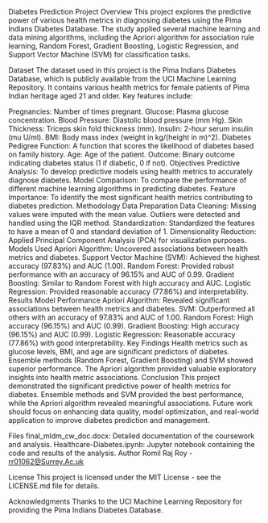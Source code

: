 Diabetes Prediction Project
Overview
This project explores the predictive power of various health metrics in diagnosing diabetes using the Pima Indians Diabetes Database. The study applied several machine learning and data mining algorithms, including the Apriori algorithm for association rule learning, Random Forest, Gradient Boosting, Logistic Regression, and Support Vector Machine (SVM) for classification tasks.

Dataset
The dataset used in this project is the Pima Indians Diabetes Database, which is publicly available from the UCI Machine Learning Repository. It contains various health metrics for female patients of Pima Indian heritage aged 21 and older. Key features include:

Pregnancies: Number of times pregnant.
Glucose: Plasma glucose concentration.
Blood Pressure: Diastolic blood pressure (mm Hg).
Skin Thickness: Triceps skin fold thickness (mm).
Insulin: 2-hour serum insulin (mu U/ml).
BMI: Body mass index (weight in kg/(height in m)^2).
Diabetes Pedigree Function: A function that scores the likelihood of diabetes based on family history.
Age: Age of the patient.
Outcome: Binary outcome indicating diabetes status (1 if diabetic, 0 if not).
Objectives
Predictive Analysis: To develop predictive models using health metrics to accurately diagnose diabetes.
Model Comparison: To compare the performance of different machine learning algorithms in predicting diabetes.
Feature Importance: To identify the most significant health metrics contributing to diabetes prediction.
Methodology
Data Preparation
Data Cleaning: Missing values were imputed with the mean value. Outliers were detected and handled using the IQR method.
Standardization: Standardized the features to have a mean of 0 and standard deviation of 1.
Dimensionality Reduction: Applied Principal Component Analysis (PCA) for visualization purposes.
Models Used
Apriori Algorithm: Uncovered associations between health metrics and diabetes.
Support Vector Machine (SVM): Achieved the highest accuracy (97.83%) and AUC (1.00).
Random Forest: Provided robust performance with an accuracy of 96.15% and AUC of 0.99.
Gradient Boosting: Similar to Random Forest with high accuracy and AUC.
Logistic Regression: Provided reasonable accuracy (77.86%) and interpretability.
Results
Model Performance
Apriori Algorithm: Revealed significant associations between health metrics and diabetes.
SVM: Outperformed all others with an accuracy of 97.83% and AUC of 1.00.
Random Forest: High accuracy (96.15%) and AUC (0.99).
Gradient Boosting: High accuracy (96.15%) and AUC (0.99).
Logistic Regression: Reasonable accuracy (77.86%) with good interpretability.
Key Findings
Health metrics such as glucose levels, BMI, and age are significant predictors of diabetes.
Ensemble methods (Random Forest, Gradient Boosting) and SVM showed superior performance.
The Apriori algorithm provided valuable exploratory insights into health metric associations.
Conclusion
This project demonstrated the significant predictive power of health metrics for diabetes. Ensemble methods and SVM provided the best performance, while the Apriori algorithm revealed meaningful associations. Future work should focus on enhancing data quality, model optimization, and real-world application to improve diabetes prediction and management.

Files
final_mldm_cw_doc.docx: Detailed documentation of the coursework and analysis.
Healthcare-Diabetes.ipynb: Jupyter notebook containing the code and results of the analysis.
Author
Romil Raj Roy - rr01062@Surrey.Ac.uk

License
This project is licensed under the MIT License - see the LICENSE.md file for details.

Acknowledgments
Thanks to the UCI Machine Learning Repository for providing the Pima Indians Diabetes Database.
